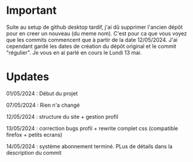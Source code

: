 # Important
Suite au setup de github desktop tardif, j'ai dû supprimer l'ancien dépôt pour en creer un nouveau (du meme nom). C'est pour ca que vous voyez que les commits commencent que à partir de la date 12/05/2024. J'ai cependant gardé les dates de création du dépôt original et le commit "régulier". Je vous en ai parlé en cours le Lundi 13 mai.

# Updates

01/05/2024 : Début du projet

07/05/2024 : Rien n'a changé

12/05/2024 : structure du site + gestion profil

13/05/2024 : correction bugs profil + rewrite complet css (compatible firefox + petits ecrans)

14/05/2024 : système abonnement terminé. PLus de détails dans la description du commit